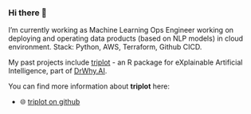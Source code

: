 ### Hi there 👋

I’m currently working as Machine Learning Ops Engineer working on deploying and operating data products (based on NLP models) in cloud environment. 
Stack: Python, AWS, Terraform, Github CICD.

My past projects include [triplot](https://modeloriented.github.io/triplot/) - an R package for eXplainable Artificial Intelligence, part of [DrWhy.AI](https://github.com/ModelOriented/).

You can find more information about **triplot** here:
- 🌐 [triplot on github](https://github.com/ModelOriented/triplot) 
